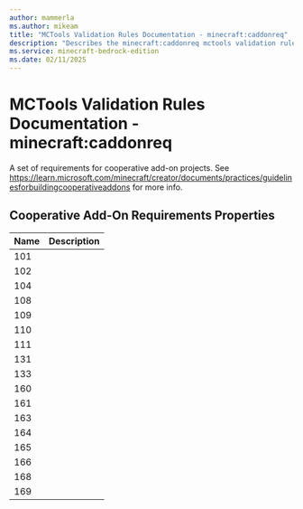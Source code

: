 ```yaml
---
author: mammerla
ms.author: mikeam
title: "MCTools Validation Rules Documentation - minecraft:caddonreq"
description: "Describes the minecraft:caddonreq mctools validation rules"
ms.service: minecraft-bedrock-edition
ms.date: 02/11/2025 
---
```


# MCTools Validation Rules Documentation - minecraft:caddonreq

A set of requirements for cooperative add-on projects. See https://learn.microsoft.com/minecraft/creator/documents/practices/guidelinesforbuildingcooperativeaddons for more info.


## Cooperative Add-On Requirements Properties

|Name       |Description |
|:----------|:-------------|
| 101 |  | 
| 102 |  | 
| 104 |  | 
| 108 |  | 
| 109 |  | 
| 110 |  | 
| 111 |  | 
| 131 |  | 
| 133 |  | 
| 160 |  | 
| 161 |  | 
| 163 |  | 
| 164 |  | 
| 165 |  | 
| 166 |  | 
| 168 |  | 
| 169 |  | 